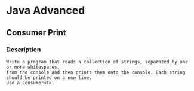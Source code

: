 # Java Advanced

## Consumer Print

### Description
    Write a program that reads a collection of strings, separated by one or more whitespaces, 
    from the console and then prints them onto the console. Each string should be printed on a new line.
    Use a Consumer<T>.
